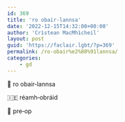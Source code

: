 ```yaml
---
id: 369
title: 'ro obair‑lannsa'
date: '2022-12-15T14:32:00+00:00'
author: 'Crìstean MacMhìcheil'
layout: post
guid: 'https://faclair.lgbt/?p=369'
permalink: /ro-obair%e2%80%91lannsa/
categories:
    - gd
---
```


&#x1f3f4;&#xe0067;&#xe0062;&#xe0073;&#xe0063;&#xe0074;&#xe007f; ro obair‑lannsa

&#x1f1ee;&#x1f1ea; réamh‑obráid

&#x1f3f4;&#xe0067;&#xe0062;&#xe0065;&#xe006e;&#xe0067;&#xe007f; pre‑op